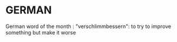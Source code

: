 GERMAN
======

German word of the month : "verschlimmbessern": to try to improve something but make it worse